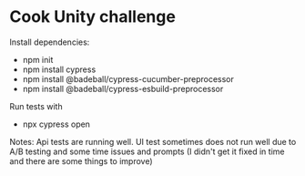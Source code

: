 # Cook Unity challenge

Install dependencies:
- npm init
- npm install cypress
- npm install @badeball/cypress-cucumber-preprocessor
- npm install @badeball/cypress-esbuild-preprocessor

Run tests with 
- npx cypress open 


Notes:
Api tests are running well. UI test sometimes does not run well due to A/B testing and some time issues and prompts (I didn't get it fixed in time and there are some things to improve)
